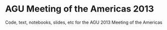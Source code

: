 AGU Meeting of the Americas 2013
================================

Code, text, notebooks, slides, etc for the AGU 2013 Meeting of the Americas
